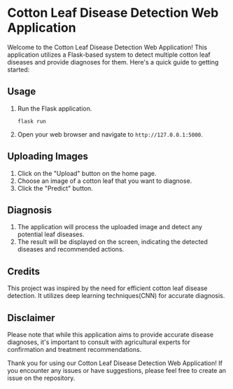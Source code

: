 
# Cotton Leaf Disease Detection Web Application

Welcome to the Cotton Leaf Disease Detection Web Application! This application utilizes a Flask-based system to detect multiple cotton leaf diseases and provide diagnoses for them. Here's a quick guide to getting started:

## Usage

1. Run the Flask application.
   ```
   flask run
   ```
2. Open your web browser and navigate to `http://127.0.0.1:5000`.

## Uploading Images

1. Click on the "Upload" button on the home page.
2. Choose an image of a cotton leaf that you want to diagnose.
3. Click the "Predict" button.

## Diagnosis

1. The application will process the uploaded image and detect any potential leaf diseases.
2. The result will be displayed on the screen, indicating the detected diseases and recommended actions.

## Credits

This project was inspired by the need for efficient cotton leaf disease detection. It utilizes deep learning techniques(CNN) for accurate diagnosis.

## Disclaimer

Please note that while this application aims to provide accurate disease diagnoses, it's important to consult with agricultural experts for confirmation and treatment recommendations.

Thank you for using our Cotton Leaf Disease Detection Web Application! If you encounter any issues or have suggestions, please feel free to create an issue on the repository.
